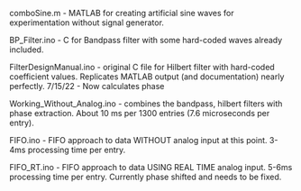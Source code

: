 comboSine.m - MATLAB for creating artificial sine waves for experimentation without signal generator. 

BP_Filter.ino - C for Bandpass filter with some hard-coded waves already included.

FilterDesignManual.ino - original C file for Hilbert filter with hard-coded coefficient values. Replicates MATLAB output (and documentation) nearly perfectly. 7/15/22 - Now calculates phase

Working_Without_Analog.ino - combines the bandpass, hilbert filters with phase extraction. About 10 ms per 1300 entries (7.6 microseconds per entry).

FIFO.ino - FIFO approach to data WITHOUT analog input at this point. 3-4ms processing time per entry.

FIFO_RT.ino - FIFO approach to data USING REAL TIME analog input. 5-6ms processing time per entry. Currently phase shifted and needs to be fixed.
